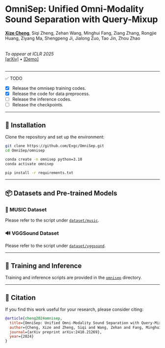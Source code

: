 # **OmniSep: Unified Omni-Modality Sound Separation with Query-Mixup**

**[Xize Cheng](https://salu133445.github.io/)**,  Siqi Zheng,  Zehan Wang,  Minghui Fang,  Ziang Zhang,  Rongjie Huang,  Ziyang Ma,  Shengpeng Ji,  Jialong Zuo,  Tao Jin,  Zhou Zhao  
<br><br>
*To appear at ICLR 2025*  
[[arXiv]](https://arxiv.org/abs/2410.21269) • [[Demo]](https://sony.github.io/CLIPSep)  
<br>

---

✅ TODO

- [x] Release the omnisep training codes.
- [x] Release the code for data preprocess.
- [ ] Release the inference codes.
- [ ] Release the checkpoints.

---

## 🚀 Installation

Clone the repository and set up the environment:

```bash
git clone https://github.com/Exgc/OmniSep.git
cd OmniSep/omnisep

conda create -n omnisep python=3.10
conda activate omnisep

pip install -r requirements.txt
```

---

## 📦 Datasets and Pre-trained Models


### 🎵 MUSIC Dataset  
Please refer to the script under [`dataset/music`](dataset/music).

### 🔊 VGGSound Dataset  
Please refer to the script under [`dataset/vggsound`](dataset/vggsound).

---

## 🏃 Training and Inference

Training and inference scripts are provided in the [`omnisep`](omnisep) directory.

---

## 📄 Citation

If you find this work useful for your research, please consider citing:

```bibtex
@article{cheng2024omnisep,
  title={OmniSep: Unified Omni-Modality Sound Separation with Query-Mixup},
  author={Cheng, Xize and Zheng, Siqi and Wang, Zehan and Fang, Minghui and Zhang, Ziang and Huang, Rongjie and Ma, Ziyang and Ji, Shengpeng and Zuo, Jialong and Jin, Tao and others},
  journal={arXiv preprint arXiv:2410.21269},
  year={2024}
}
```
